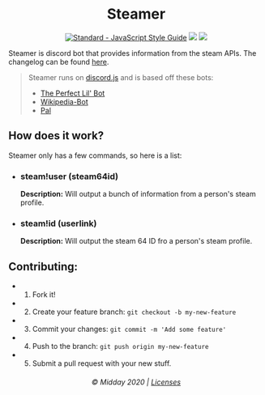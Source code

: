 <h1 align="center">Steamer</h1>
<p align="center">
    <a href="https://standardjs.com"><img src="https://img.shields.io/badge/code_style-standard-brightgreen.svg" alt="Standard - JavaScript Style Guide"></a>
    <a href="https://discordapp.com/oauth2/authorize?&client_id=703229978774339634&scope=bot&permissions=1878522945"><img src="https://img.shields.io/badge/Discord-Add%20Bot-7289DA.svg" /></a>
    <a href="https://app.fossa.com/projects/git%2Bgithub.com%2FMiddayClouds%2FSteamer?ref=badge_shield" alt="FOSSA Status"><img src="https://app.fossa.com/api/projects/git%2Bgithub.com%2FMiddayClouds%2FSteamer.svg?type=shield"/></a>
</p>

Steamer is discord bot that provides information from the steam APIs. The changelog can be found [here](https://github.com/MiddayClouds/Steamer/releases).
> Steamer runs on <a href="">discord.js</a> and is based off these bots:
> - <a href="https://gist.github.com/eslachance/3349734a98d30011bb202f47342601d3">The Perfect Lil' Bot</a>
> - <a href="https://github.com/julianYaman/wikipedia-bot">Wikipedia-Bot</a>
> - <a href="https://github.com/MiddayClouds/pal">Pal</a>

## How does it work?
Steamer only has a few commands, so here is a list:

- ### steam!user (steam64id)
    __Description:__ Will output a bunch of information from a person's steam profile.
   
- ### steam!id (userlink)
    __Description:__ Will output the steam 64 ID fro a person's steam profile.

## Contributing:
- 1. Fork it!
- 2. Create your feature branch: `git checkout -b my-new-feature`
- 3. Commit your changes: `git commit -m 'Add some feature'`
- 4. Push to the branch: `git push origin my-new-feature`
- 5. Submit a pull request with your new stuff.

<h6 align="center">  © Midday 2020 | <a href="https://github.com/MiddayClouds/Steamer/tree/master/LICENSES">Licenses</a> </h6>
